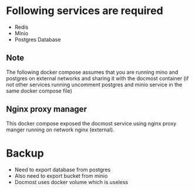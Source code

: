 

# Following services are required

- Redis
- Minio
- Postgres Database

## Note

The following docker compose assumes that you are running mino and postgres on external networks and sharing it with the docmost container
(if not other services running uncomment postgres and minio service in the same docker compose file)

## Nginx proxy manager

This docker compose exposed the docmost service using nginx proxy manger running on network nginx (external).

# Backup

- Need to export database from postgres
- Also need to export bucket from minio
- Docmost uses docker volume which is useless